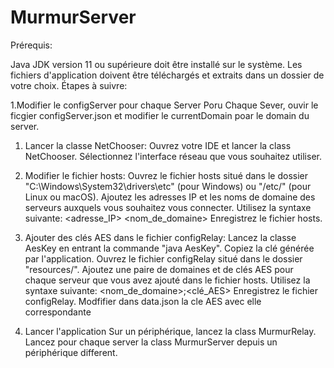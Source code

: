 # MurmurServer
Prérequis:

Java JDK version 11 ou supérieure doit être installé sur le système.
Les fichiers d'application doivent être téléchargés et extraits dans un dossier de votre choix.
Étapes à suivre:

1.Modifier le configServer pour chaque Server
Poru Chaque Sever, ouvir le ficgier configServer.json et modifier le currentDomain poar le domain du server.

1. Lancer la classe NetChooser:
Ouvrez votre IDE et lancer la class NetChooser.
Sélectionnez l'interface réseau que vous souhaitez utiliser.

2. Modifier le fichier hosts:
Ouvrez le fichier hosts situé dans le dossier "C:\Windows\System32\drivers\etc" (pour Windows) ou "/etc/" (pour Linux ou macOS).
Ajoutez les adresses IP et les noms de domaine des serveurs auxquels vous souhaitez vous connecter. Utilisez la syntaxe suivante: <adresse_IP> <nom_de_domaine>
Enregistrez le fichier hosts.

3. Ajouter des clés AES dans le fichier configRelay:
Lancez la classe AesKey en entrant la commande "java AesKey".
Copiez la clé générée par l'application.
Ouvrez le fichier configRelay situé dans le dossier "resources/".
Ajoutez une paire de domaines et de clés AES pour chaque serveur que vous avez ajouté dans le fichier hosts. Utilisez la syntaxe suivante: <nom_de_domaine>;<clé_AES>
Enregistrez le fichier configRelay.
Modfifier dans data.json la cle AES avec elle correspondante

4. Lancer l'application
Sur un périphérique, lancez la class MurmurRelay.
Lancez pour chaque server la class MurmurServer depuis un périphérique different.
